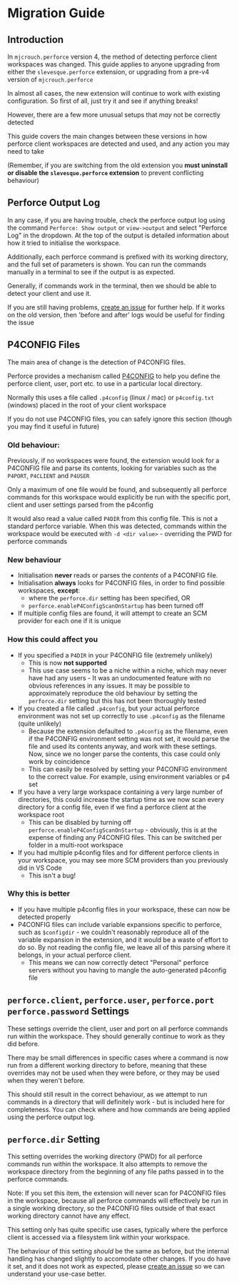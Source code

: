 # Migration Guide

## Introduction

In `mjcrouch.perforce` version 4, the method of detecting perforce client workspaces was changed. This guide applies to anyone upgrading from either the `slevesque.perforce` extension, or upgrading from a pre-v4 version of `mjcrouch.perforce`

In almost all cases, the new extension will continue to work with existing configuration. So first of all, just try it and see if anything breaks!

However, there are a few more unusual setups that *may* not be correctly detected

This guide covers the main changes between these versions in how perforce client workspaces are detected and used, and any action you may need to take

(Remember, if you are switching from the old extension you **must uninstall or disable the `slevesque.perforce` extension** to prevent conflicting behaviour)

## Perforce Output Log

In any case, if you are having trouble, check the perforce output log using the command `Perforce: Show output` or `view->output` and select "Perforce Log" in the dropdown. At the top of the output is detailed information about how it tried to initialise the workspace.

Additionally, each perforce command is prefixed with its working directory, and the full set of parameters is shown. You can run the commands manually in a terminal to see if the output is as expected.

Generally, if commands work in the terminal, then we should be able to detect your client and use it.

If you are still having problems, [create an issue](https://github.com/mjcrouch/vscode-perforce/issues) for further help. If it works on the old version, then 'before and after' logs would be useful for finding the issue

## P4CONFIG Files

The main area of change is the detection of P4CONFIG files.

Perforce provides a mechanism called [P4CONFIG](https://www.perforce.com/manuals/v18.1/cmdref/Content/CmdRef/P4CONFIG.html) to help you define the perforce client, user, port etc. to use in a particular local directory.

Normally this uses a file called `.p4config` (linux / mac) or `p4config.txt` (windows) placed in the root of your client workspace

If you do not use P4CONFIG files, you can safely ignore this section (though you may find it useful in future)

### Old behaviour:
Previously, if no workspaces were found, the extension would look for a P4CONFIG file and parse its contents, looking for variables such as the `P4PORT`, `P4CLIENT` and `P4USER`

Only a maximum of one file would be found, and subsequently all perforce commands for this workspace would explicitly be run with the specific port, client and user settings parsed from the p4config

It would also read a value called `P4DIR` from this config file. This is not a standard perforce variable. When this was detected, commands within the workspace would be executed with `-d <dir value>` - overriding the PWD for perforce commands

### New behaviour

* Initialisation **never** reads or parses the *contents* of a P4CONFIG file.
* Initialisation **always** looks for P4CONFIG files, in order to find possible workspaces, **except**:
  * where the `perforce.dir` setting has been specified, OR
  * `perforce.enableP4ConfigScanOnStartup` has been turned off
* If multiple config files are found, it will attempt to create an SCM provider for each one if it is unique

### How this could affect you

* If you specified a `P4DIR` in your P4CONFIG file (extremely unlikely)
  * This is now **not supported**
  * This use case seems to be a niche within a niche, which may never have had any users - It was an undocumented feature with no obvious references in any issues. It may be possible to approximately reproduce the old behaviour by setting the `perforce.dir` setting but this has not been thoroughly tested
* If you created a file called `.p4config`, but your actual perforce environment was not set up correctly to use `.p4config` as the filename (quite unlikely)
  * Because the extension defaulted to `.p4config` as the filename, even if the P4CONFIG environment setting was not set, it would parse the file and used its contents anyway, and work with these settings. Now, since we no longer parse the contents, this case could only work by coincidence
  * This can easily be resolved by setting your P4CONFIG environment to the correct value. For example, using environment variables or p4 set
* If you have a very large workspace containing a very large number of directories, this could increase the startup time as we now scan every directory for a config file, even if we find a perforce client at the workspace root
  * This can be disabled by turning off `perforce.enableP4ConfigScanOnStartup` - obviously, this is at the expense of finding any P4CONFIG files. This can be switched per folder in a multi-root workspace
* If you had multiple p4config files and for different perforce clients in your workspace, you may see more SCM providers than you previously did in VS Code
  * This isn't a bug!

### Why this is better

* If you have multiple p4config files in your workspace, these can now be detected properly
* P4CONFIG files can include variable expansions specific to perforce, such as `$configdir` - we couldn't reasonably reproduce all of the variable expansion in the extension, and it would be a waste of effort to do so. By not reading the config file, we leave all of this parsing where it belongs, in your actual perforce client.
  * This means we can now correctly detect "Personal" perforce servers without you having to mangle the auto-generated p4config file

## `perforce.client`, `perforce.user`, `perforce.port` `perforce.password` Settings

These settings override the client, user and port on all perforce commands run within the workspace. They should generally continue to work as they did before.

There may be small differences in specific cases where a command is now run from a different working directory to before, meaning that these overrides may not be used when they were before, or they may be used when they weren't before.

This should still result in the correct behaviour, as we attempt to run commands in a directory that will definitely work - but is included here for completeness. You can check where and how commands are being applied using the perforce output log.

## `perforce.dir` Setting

This setting overrides the working directory (PWD) for all perforce commands run within the workspace. It also attempts to remove the workspace directory from the beginning of any file paths passed in to the perforce commands.

Note: If you set this item, the extension will never scan for P4CONFIG files in the workspace, because all perforce commands will effectively be run in a single working directory, so the P4CONFIG files outside of that exact working directory cannot have any effect.

This setting only has quite specific use cases, typically where the perforce client is accessed via a filesystem link within your workspace.

The behaviour of this setting *should* be the same as before, but the internal handling has changed slightly to accomodate other changes. If you do have it set, and it does not work as expected, please [create an issue](https://github.com/mjcrouch/vscode-perforce/issues) so we can understand your use-case better.